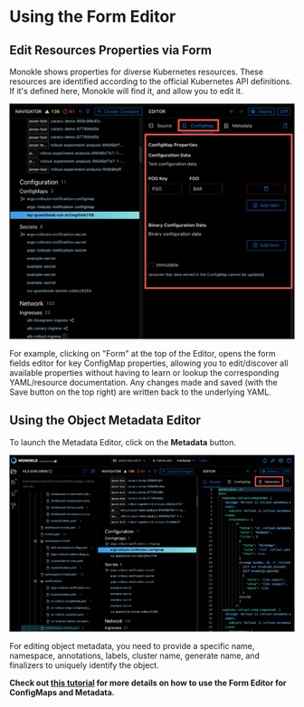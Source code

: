 # Using the Form Editor

## **Edit Resources Properties via Form**

Monokle shows properties for diverse Kubernetes resources. These resources are identified according to the official Kubernetes API definitions. If it's defined here, Monokle will find it, and allow you to edit it.

![Form Editor](img/form-editor-1.5.0.png)

For example, clicking on "Form" at the top of the Editor, opens the form fields editor for key ConfigMap properties, allowing you to edit/discover all available properties without having to learn or lookup the corresponding YAML/resource documentation. Any changes made and saved (with the Save button on the top right)
are written back to the underlying YAML. 

## **Using the Object Metadata Editor**

To launch the Metadata Editor, click on the **Metadata** button.

![Metadata Button](img/metadata-button-image-1.5.0.png)

For editing object metadata, you need to provide a specific name, namespace, annotations, labels, cluster name, generate name, and finalizers to uniquely identify the object.  

**Check out [this tutorial](tutorials/how-to-create-and-edit-configmap.md) for more details 
on how to use the Form Editor for ConfigMaps and Metadata.**
